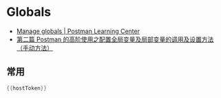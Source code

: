 # Globals

- [Manage globals | Postman Learning Center](https://learning.getpostman.com/docs/postman/environments_and_globals/manage_globals/)
- [第二篇 Postman 的高阶使用之配置全局变量及局部变量的调用及设置方法（手动方法）](https://www.cnblogs.com/victorm/p/9216244.html)

## 常用

```c#
{{hostToken}}
```
